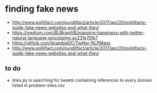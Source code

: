# finding fake news 

* http://www.politifact.com/punditfact/article/2017/apr/20/politifacts-guide-fake-news-websites-and-what-they/
* https://medium.com/@JBramVB/mapping-happiness-with-twitter-natural-language-processing-ac231e70fe7
* https://github.com/jbrambleDC/Twitter-NLPMaps
* http://www.politifact.com/punditfact/article/2017/apr/20/politifacts-guide-fake-news-websites-and-what-they/

## to do

* links.py is searching for tweets containing references to every domain listed in problem-sites.csv